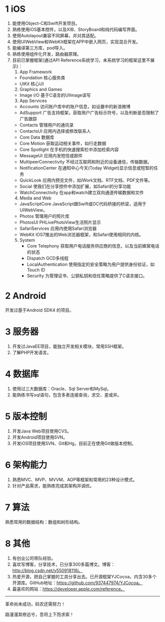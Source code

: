 # 1 iOS

1. 能使用Object-C和Swift开发项目。
2. 熟练使用iOS基本控件，以及XIB、StoryBoard和纯代码编写界面。 
3. 使用Autolayout兼容不同屏幕，并对其适配。 
4. 使用UIWebView和WebKit框架在APP中嵌入网页，实现混合开发。
5. 能编译第三方库，pod导入。 
6. 熟练使用组件化开发，路由器原理。 
7. 目前已掌握框架(通过API Reference系统学习，未系统学习的框架这里不展示)：
	1. App Framework
	- Foundation 核心服务类
	- UIKit 核心UI
	2. Graphics and Games
	- Image I/O 基于C语言的UIImage读写
	3. App Services
	- Accounts 访问账户库中的账户信息，如设置中的新浪微博
	- AdSupport 广告支持框架，获取用户广告标示符号，以及判断是否限制了广告跟踪
	- Contacts 管理用户的通讯录
	- ContactsUI 应用内选择或修改联系人
	- Core Data 数据库
	- Core Motion 获取运动相关事件，如行走数据
	- Core Spotlight 在手机的快速搜索栏中添加检索内容
	- MessageUI 应用内发短信或邮件
	- MultipeerConnectivity 不经过互联网和附近的设备通信，传输数据。
	- NotificationCenter 在通知中心今天(Today Widget)显示信息或短暂的任务
	- QuickLook 应用内预览文件，如iWork文档、RTF文档、PDF文件等。
	- Social 使我们在分享控件中添加扩展，如Safari的分享功能
	- WatchConnectivity 在app和watch建立双向通道传输数据和文件
	4. Media and Web
	- JavaScriptCore JavaScript跟Swift或OC代码桥接的桥梁，适用于UIWebView。
	- Photos 管理用户的照片库
	- PhotosUI PHLivePhotoView生活照片显示
	- SafariServices 应用内使用Safari浏览器
	- WebKit IOS7推出的Web浏览器框架，和Safari使用相同的内核。
	5. System
		- Core Telephony 获取用户电话服务供应商的信息，以及当前蜂窝电话的状态
		- Dispatch GCD多线程
		- LocalAuthentication 使用指定的安全策略为用户提供身份验证，如Touch ID
		- Security 为管理证书、公钥私钥和信任策略提供了C语言接口。
		
# 2 Android

开发过基于Android SDK4 的项目。

# 3 服务器

1. 开发过JavaEE项目，能独立开发相关模块，常用SSH框架。
2. 了解PHP开发语言。

# 4 数据库

1. 使用过三大数据库：Oracle、Sql Server和MySql。
2. 能熟练书写sql语句，包含多表连接查询，求交、差或并。

# 5 版本控制

1. 开发Java Web项目使用CVS。
2. 开发Android项目使用SVN。
3. 开发iOS项目使用SVN、Git和Hg，目前正在使用Git做版本控制。

# 6 架构能力

1. 熟悉MVC、MVP、MVVM、AOP等框架和常用的23种设计模式。
2. 针对产品需求，能熟练完成其架构并调优。

# 7 算法

熟悉常用的数据结构：数组和树形结构。

# 8 其他

1. 有创业公司带队经验。
2. 喜欢写博客，分享技术，已分享300多篇博文。博客：http://blog.csdn.net/y550918116j。
3. 热爱开源，把自己掌握的工具分享出去。已开源框架YJCocoa，内含30多个开源库。GitHub地址：https://github.com/937447974/YJCocoa。
4. 最喜欢的网站：https://developer.apple.com/reference。

----

革命尚未成功，码农还需努力！

路漫漫其修远兮，吾将上下而求索！


